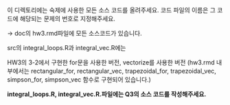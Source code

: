 이 디렉토리에는 숙제에 사용한 모든 소스 코드를 올려주세요.
코드 파일의 이름은 그 코드에 해당되는 문제의 번호로 지정해주세요.

-> doc의 hw3.rmd파일에 모든 소스코드가 있습니다.

src의 integral_loops.R과 integral_vec.R에는

HW3의 3-2에서 구현한 for문을 사용한 버전, vectorize를 사용한 버전
(hw3.rmd 내부에서는 rectangular_for, rectangular_vec, trapezoidal_for, trapezoidal_vec, simpson_for, simpson_vec 함수로 구현되어 있습니다.)

**integral_loops.R, integral_vec.R.파일에는 Q3의 소스 코드를 작성해주세요.**